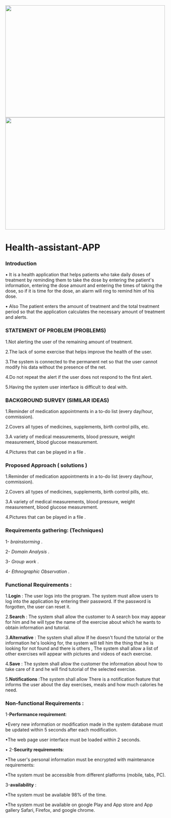 <div>
<img src="https://user-images.githubusercontent.com/107370302/201694158-e71a90d4-d5ca-458b-8ca5-2e1ba4b438d2.jpg" width=500 height=350>
<img src="https://user-images.githubusercontent.com/107370302/201694970-be7d3962-c32f-4e32-9345-963b12324c27.jpg" width=500 height=350>
</div>

# Health-assistant-APP

### Introduction
• It is a health application that helps patients who take daily doses of treatment by reminding them to take the dose by entering the
patient's information, entering the dose amount and entering the times of taking the dose, so if it is time for the dose, 
an alarm will ring to remind him of his dose.

• Also The patient enters the amount of treatment and the total treatment period so that the application calculates the necessary
amount of treatment and alerts.

### STATEMENT OF PROBLEM (PROBLEMS)
1.Not alerting the user of the remaining amount of treatment.

2.The lack of some exercise that helps improve the health of the user.

3.The system is connected to the permanent net so that the user cannot modify his data without the presence of the net.

4.Do not repeat the alert if the user does not respond to the first alert.

5.Having the system user interface is difficult to deal with.

### BACKGROUND SURVEY (SIMILAR IDEAS)
1.Reminder of medication appointments in a to-do list (every day/hour, commission).

2.Covers all types of medicines, supplements, birth control pills, etc.

3.A variety of medical measurements, blood pressure, weight measurement, blood glucose measurement.

4.Pictures that can be played in a file .

### Proposed Approach ( solutions )
1.Reminder of medication appointments in a to-do list (every day/hour, commission).

2.Covers all types of medicines, supplements, birth control pills, etc.

3.A variety of medical measurements, blood pressure, weight measurement, blood glucose measurement.

4.Pictures that can be played in a file .

### Requirements gathering: (Techniques)
1- *brainstorming* .

2- *Domain Analysis* .

3- *Group work* .

4- *Ethnographic Observation* .

### Functional Requirements :
1.**Login** : The user logs into the program. The system must allow users to log into the application by entering their password.
If the password is forgotten, the user can reset it.

2.**Search** : The system shall allow the customer to A search box may appear for him 
and he will type the name of the exercise about which he wants to obtain information and tutorial.

3.**Alternative** : The system shall allow If he doesn't found the tutorial or the information he's looking for, 
the system will tell him the thing that he is looking for not found and there is others , 
The system shall allow a list of other exercises will appear with pictures and videos of each exercise.

4.**Save** : The system shall allow the customer the information about how to take care of it and he will find tutorial of the selected exercise.

5.**Notifications** :The system shall allow There is a notification feature that informs the user about the day exercises, 
meals and how much calories he need.

### Non-functional Requirements :
1-**Performance requirement**:

•Every new information or modification made in the system database 
must be updated within 5 seconds after each modification.

•The web page user interface must be loaded within 2 seconds.

• 2-**Security requirements**:

•The user's personal information must be encrypted with maintenance requirements:

•The system must be accessible from different platforms (mobile, tabs, PC).

3-**availability** :

•The system must be available 98% of the time.

•The system must be available on google Play and App store and App gallery Safari, Firefox, and google chrome.
